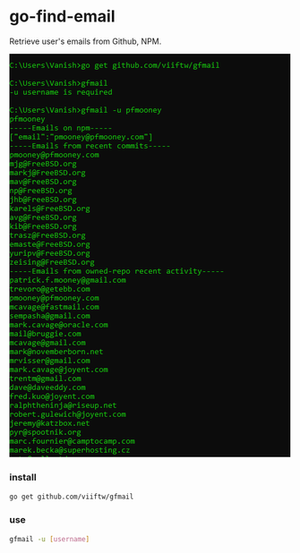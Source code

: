 # go-find-email
Retrieve user's emails from Github, NPM.

![image](demo.PNG)


### install
```sh
go get github.com/viiftw/gfmail
```

### use
```sh
gfmail -u [username]
```
